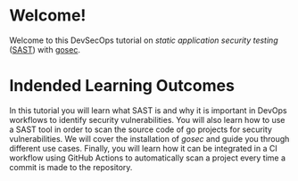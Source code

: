 # Welcome!

Welcome to this DevSecOps tutorial on *static application security testing* ([SAST](https://en.wikipedia.org/wiki/Static_application_security_testing)) with [gosec](https://github.com/securego/gosec). 

# Indended Learning Outcomes

In this tutorial you will learn what SAST is and why it is important in DevOps workflows to identify security vulnerabilities. You will also learn how to use a SAST tool in order to scan the source code of go projects for security vulnerabilities. We will cover the installation of *gosec* and guide you through different use cases. Finally, you will learn how it can be integrated in a CI workflow using GitHub Actions to automatically scan a project every time a commit is made to the repository.




